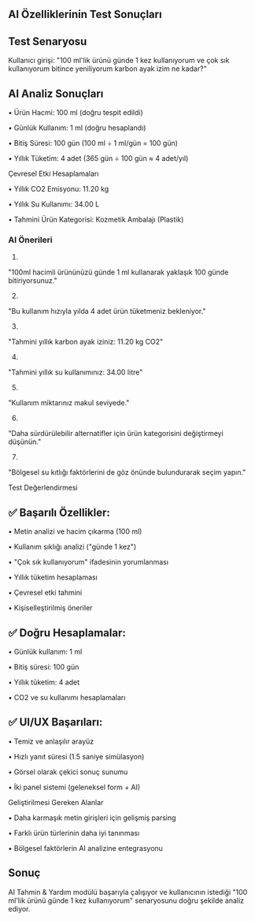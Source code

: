 ## AI Özelliklerinin Test Sonuçları

## Test Senaryosu

Kullanıcı girişi: "100 ml'lik ürünü günde 1 kez kullanıyorum ve çok sık kullanıyorum bitince yeniliyorum karbon ayak izim ne kadar?"

## AI Analiz Sonuçları

•
Ürün Hacmi: 100 ml (doğru tespit edildi)

•
Günlük Kullanım: 1 ml (doğru hesaplandı)

•
Bitiş Süresi: 100 gün (100 ml ÷ 1 ml/gün = 100 gün)

•
Yıllık Tüketim: 4 adet (365 gün ÷ 100 gün ≈ 4 adet/yıl)

Çevresel Etki Hesaplamaları

•
Yıllık CO2 Emisyonu: 11.20 kg

•
Yıllık Su Kullanımı: 34.00 L

•
Tahmini Ürün Kategorisi: Kozmetik Ambalajı (Plastik)

### AI Önerileri

1.
"100ml hacimli ürününüzü günde 1 ml kullanarak yaklaşık 100 günde bitiriyorsunuz."

2.
"Bu kullanım hızıyla yılda 4 adet ürün tüketmeniz bekleniyor."

3.
"Tahmini yıllık karbon ayak iziniz: 11.20 kg CO2"

4.
"Tahmini yıllık su kullanımınız: 34.00 litre"

5.
"Kullanım miktarınız makul seviyede."

6.
"Daha sürdürülebilir alternatifler için ürün kategorisini değiştirmeyi düşünün."

7.
"Bölgesel su kıtlığı faktörlerini de göz önünde bulundurarak seçim yapın."

Test Değerlendirmesi

## ✅ Başarılı Özellikler:

•
Metin analizi ve hacim çıkarma (100 ml)

•
Kullanım sıklığı analizi ("günde 1 kez")

•
"Çok sık kullanıyorum" ifadesinin yorumlanması

•
Yıllık tüketim hesaplaması

•
Çevresel etki tahmini

•
Kişiselleştirilmiş öneriler

## ✅ Doğru Hesaplamalar:

•
Günlük kullanım: 1 ml

•
Bitiş süresi: 100 gün

•
Yıllık tüketim: 4 adet

•
CO2 ve su kullanımı hesaplamaları

## ✅ UI/UX Başarıları:

•
Temiz ve anlaşılır arayüz

•
Hızlı yanıt süresi (1.5 saniye simülasyon)

•
Görsel olarak çekici sonuç sunumu

•
İki panel sistemi (geleneksel form + AI)

Geliştirilmesi Gereken Alanlar

•
Daha karmaşık metin girişleri için gelişmiş parsing

•
Farklı ürün türlerinin daha iyi tanınması

•
Bölgesel faktörlerin AI analizine entegrasyonu

## Sonuç

AI Tahmin & Yardım modülü başarıyla çalışıyor ve kullanıcının istediği "100 ml'lik ürünü günde 1 kez kullanıyorum" senaryosunu doğru şekilde analiz ediyor.

